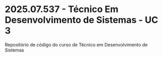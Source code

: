 # 2025.07.537 - Técnico Em Desenvolvimento de Sistemas - UC 3
Repositório de código do curso de Técnico em Desenvolvimento de Sistemas
